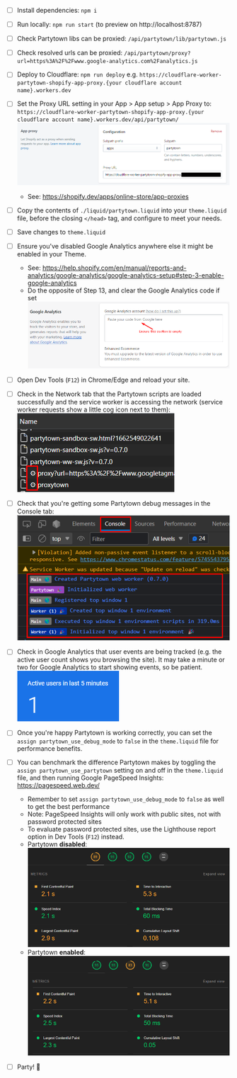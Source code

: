 - [ ] Install dependencies: `npm i`
- [ ] Run locally: `npm run start` (to preview on http://localhost:8787)
- [ ] Check Partytown libs can be proxied: `/api/partytown/lib/partytown.js`
- [ ] Check resolved urls can be proxied: `/api/partytown/proxy?url=https%3A%2F%2Fwww.google-analytics.com%2Fanalytics.js`
- [ ] Deploy to Cloudflare: `npm run deploy` e.g. `https://cloudflare-worker-partytown-shopify-app-proxy.{your cloudflare account name}.workers.dev`
- [ ] Set the Proxy URL setting in your App > App setup > App Proxy to: `https://cloudflare-worker-partytown-shopify-app-proxy.{your cloudflare account name}.workers.dev/api/partytown/`  
  ![App proxy setup screenshot](/assets/app-proxy-setup.png)
  - See: https://shopify.dev/apps/online-store/app-proxies
- [ ] Copy the contents of `./liquid/partytown.liquid` into your `theme.liquid` file, before the closing `</head>` tag, and configure to meet your needs.
- [ ] Save changes to `theme.liquid`
- [ ] Ensure you've disabled Google Analytics anywhere else it might be enabled in your Theme.  
  - See: https://help.shopify.com/en/manual/reports-and-analytics/google-analytics/google-analytics-setup#step-3-enable-google-analytics 
  - Do the opposite of Step 13, and clear the Google Analytics code if set
  ![Google analytics setup screenshot](/assets/google-analytics-setup.png)
- [ ] Open Dev Tools (`F12`) in Chrome/Edge and reload your site.  
- [ ] Check in the Network tab that the Partytown scripts are loaded successfully and the service worker is accessing the network (service worker requests show a little cog icon next to them):
    ![Network tab output screenshot](/assets/network-debug.png)
- [ ] Check that you're getting some Partytown debug messages in the Console tab:
![Console tab output screenshot](/assets/console-debug-output.png)
- [ ] Check in Google Analytics that user events are being tracked (e.g. the active user count shows you browsing the site).  It may take a minute or two for Google Analytics to start showing events, so be patient.
![Google analytics screenshot](/assets/google-analytics-output.png)
- [ ] Once you're happy Partytown is working correctly, you can set the `assign partytown_use_debug_mode` to `false` in the `theme.liquid` file for performance benefits.
- [ ] You can benchmark the difference Partytown makes by toggling the `assign partytown_use_partytown` setting on and off in the `theme.liquid` file, and then running Google PageSpeed Insights: https://pagespeed.web.dev/ 
  - Remember to set `assign partytown_use_debug_mode` to `false` as well to get the best performance
  - Note: PageSpeed Insights will only work with public sites, not with password protected sites
  - To evaluate password protected sites, use the Lighthouse report option in Dev Tools (`F12`) instead.
  - Partytown **disabled**:
    ![Lighthouse score screenshot - Partytown disabled](/assets/lighthouse-score-partytown-disabled.png)
  - Partytown **enabled**:
    ![Lighthouse score screenshot - Partytown enabled](/assets/lighthouse-score-partytown-enabled.png)

- [ ] Party! 🎉